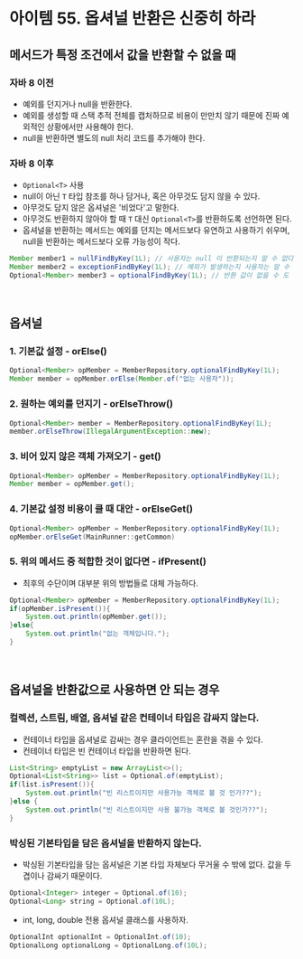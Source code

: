 # 아이템 55. 옵셔널 반환은 신중히 하라

## 메서드가 특정 조건에서 값을 반환할 수 없을 때
### 자바 8 이전
* 예외를 던지거나 null을 반환한다.
* 예외를 생성할 때 스택 추적 전체를 캡처하므로 비용이 만만치 않기 때문에 진짜 예외적인 상황에서만 사용해야 한다.
* null을 반환하면 별도의 null 처리 코드를 추가해야 한다.

### 자바 8 이후
* `Optional<T>` 사용
* null이 아닌 `T` 타입 참조를 하나 담거나, 혹은 아무것도 담지 않을 수 있다.
* 아무것도 담지 않은 옵셔널은 '비었다'고 말한다.
* 아무것도 반환하지 않아야 할 때 `T` 대신 `Optional<T>`를 반환하도록 선언하면 된다.
* 옵셔널을 반환하는 메서드는 예외를 던지는 메서드보다 유연하고 사용하기 쉬우며, null을 반환하는 메서드보다 오류 가능성이 작다.

```java
Member member1 = nullFindByKey(1L); // 사용자는 null 이 반환되는지 알 수 없다.
Member member2 = exceptionFindByKey(1L); // 예외가 발생하는지 사용자는 알 수 없다.
Optional<Member> member3 = optionalFindByKey(1L); // 반환 값이 없을 수 도 있음을 사용자는 알 수 있다.
```

<br>

## 옵셔널
### 1. 기본값 설정 - orElse()

````java
Optional<Member> opMember = MemberRepository.optionalFindByKey(1L);
Member member = opMember.orElse(Member.of("없는 사용자"));
````

### 2. 원하는 예외를 던지기 - orElseThrow()

```java
Optional<Member> member = MemberRepository.optionalFindByKey(1L);
member.orElseThrow(IllegalArgumentException::new);
```

### 3. 비어 있지 않은 객체 가져오기 - get()

```java
Optional<Member> opMember = MemberRepository.optionalFindByKey(1L);
Member member = opMember.get();
```

### 4. 기본값 설정 비용이 클 때 대안 - orElseGet()

```java
Optional<Member> opMember = MemberRepository.optionalFindByKey(1L);
opMember.orElseGet(MainRunner::getCommon)
```

### 5. 위의 메서드 중 적합한 것이 없다면 - ifPresent()
* 최후의 수단이며 대부분 위의 방법들로 대체 가능하다.

```java
Optional<Member> opMember = MemberRepository.optionalFindByKey(1L);
if(opMember.isPresent()){
    System.out.println(opMember.get());
}else{
    System.out.println("없는 객체입니다.");
}
```

<br>

## 옵셔널을 반환값으로 사용하면 안 되는 경우

### 컬렉션, 스트림, 배열, 옵셔널 같은 컨테이너 타입은 감싸지 않는다.
* 컨테이너 타입을 옵셔널로 감싸는 경우 클라이언트는 혼란을 겪을 수 있다.
* 컨테이너 타입은 빈 컨테이너 타입을 반환하면 된다.
```java
List<String> emptyList = new ArrayList<>();
Optional<List<String>> list = Optional.of(emptyList);
if(list.isPresent()){
    System.out.println("빈 리스트이지만 사용가능 객체로 볼 것 인가??"); 
}else {
    System.out.println("빈 리스트이지만 사용 불가능 객체로 볼 것인가??");
}
```

### 박싱된 기본타입을 담은 옵셔널을 반환하지 않는다.
* 박싱된 기본타입을 담는 옵셔널은 기본 타입 자체보다 무거울 수 밖에 없다. 값을 두 겹이나 감싸기 때문이다.
```java
Optional<Integer> integer = Optional.of(10);
Optional<Long> string = Optional.of(10L);
```

* int, long, double 전용 옵셔널 클래스를 사용하자.

```java
OptionalInt optionalInt = OptionalInt.of(10);
OptionalLong optionalLong = OptionalLong.of(10L);
```
